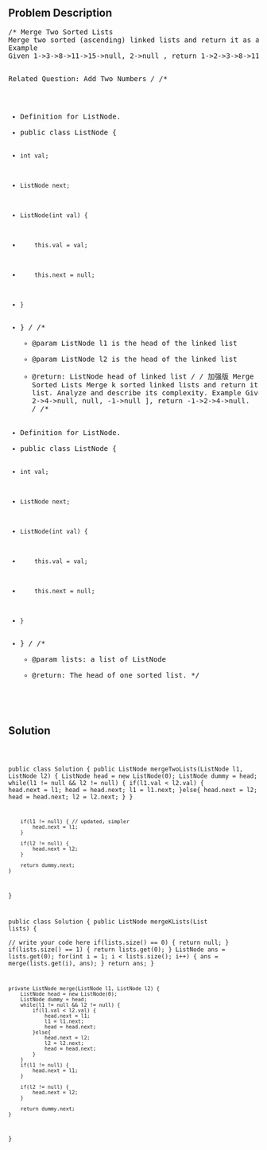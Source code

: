 <!--
<style>
  body { font-family: Arial, sans-serif; }
  .container { max-width: 100%; margin: auto; padding: 20px; }
  .comment-block { background-color: #f9f9f9; padding: 10px; border-left: 5px solid #ccc; max-width: 600px; margin: auto; word-wrap: break-word; white-space: pre-wrap; }
  .code-block { background-color: #f4f4f4; padding: 10px; border: 1px solid #ddd; }
</style>
-->

<div class='container'>
<h2>Problem Description</h2>
<div class='comment-block'>
<pre>
/* Merge Two Sorted Lists
Merge two sorted (ascending) linked lists and return it as a new sorted list. The new sorted list should be made by splicing together the nodes of the two lists and sorted in ascending order.
Example
Given 1->3->8->11->15->null, 2->null , return 1->2->3->8->11->15->null.

Related Question: Add Two Numbers
*/
/**
 * Definition for ListNode.
 * public class ListNode {
 *     int val;
 *     ListNode next;
 *     ListNode(int val) {
 *         this.val = val;
 *         this.next = null;
 *     }
 * }
 */ 
    /**
     * @param ListNode l1 is the head of the linked list
     * @param ListNode l2 is the head of the linked list
     * @return: ListNode head of linked list
     */
/* 加强版 Merge k Sorted Lists
Merge k sorted linked lists and return it as one sorted list.
Analyze and describe its complexity.
Example
Given lists:
[
  2->4->null,
  null,
  -1->null
],
return -1->2->4->null.
*/
/**
 * Definition for ListNode.
 * public class ListNode {
 *     int val;
 *     ListNode next;
 *     ListNode(int val) {
 *         this.val = val;
 *         this.next = null;
 *     }
 * }
 */ 
    /**
     * @param lists: a list of ListNode
     * @return: The head of one sorted list.
     */
</pre>
</div>

<h2>Solution</h2>
<div class='code-block'>
<pre><code class='language-java'>

public class Solution {
    public ListNode mergeTwoLists(ListNode l1, ListNode l2) {
        ListNode head = new ListNode(0);
        ListNode dummy = head;
        while(l1 != null && l2 != null) {
            if(l1.val < l2.val) {
                head.next = l1;
                head = head.next;
                l1 = l1.next;
            }else{
                head.next = l2;
                head = head.next;
                l2 = l2.next;
            }
        }
        
        if(l1 != null) { // updated, simpler
            head.next = l1;
        }
        
        if(l2 != null) {
            head.next = l2;
        }
        
        return dummy.next;
    }
}



public class Solution {
    public ListNode mergeKLists(List<ListNode> lists) {  
        // write your code here
        if(lists.size() == 0) {
            return null;
        }
        if(lists.size() == 1) {
            return lists.get(0);
        }
        ListNode ans = lists.get(0);
        for(int i = 1; i < lists.size(); i++) {
            ans = merge(lists.get(i), ans);
        }
        return ans;
    }
    
    private ListNode merge(ListNode l1, ListNode l2) {
        ListNode head = new ListNode(0);
        ListNode dummy = head;
        while(l1 != null && l2 != null) {
            if(l1.val < l2.val) {
                head.next = l1;
                l1 = l1.next;
                head = head.next;
            }else{
                head.next = l2;
                l2 = l2.next;
                head = head.next;                
            }
        }
        if(l1 != null) {
            head.next = l1;
        }
        
        if(l2 != null) {
            head.next = l2;
        }
        
        return dummy.next;
    }
}

</code></pre>
</div>
</div>
